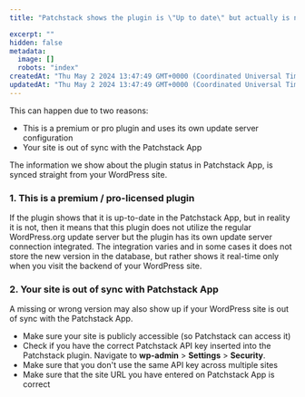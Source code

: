 ```yaml
---
title: "Patchstack shows the plugin is \"Up to date\" but actually is not"

excerpt: ""
hidden: false
metadata: 
  image: []
  robots: "index"
createdAt: "Thu May 2 2024 13:47:49 GMT+0000 (Coordinated Universal Time)"
updatedAt: "Thu May 2 2024 13:47:49 GMT+0000 (Coordinated Universal Time)"
---
```


This can happen due to two reasons:
* This is a premium or pro plugin and uses its own update server configuration
* Your site is out of sync with the Patchstack App

The information we show about the plugin status in Patchstack App, is synced straight from your WordPress site.


### 1. This is a premium / pro-licensed plugin

If the plugin shows that it is up-to-date in the Patchstack App, but in reality it is not, then it means that this plugin does not utilize the regular WordPress.org update server but the plugin has its own update server connection integrated. The integration varies and in some cases it does not store the new version in the database, but rather shows it real-time only when you visit the backend of your WordPress site.


### 2. Your site is out of sync with Patchstack App

A missing or wrong version may also show up if your WordPress site is out of sync with the Patchstack App.

* Make sure your site is publicly accessible (so Patchstack can access it)
* Check if you have the correct Patchstack API key inserted into the Patchstack plugin. 
Navigate to **wp-admin** > **Settings** > **Security**.
* Make sure that you don't use the same API key across multiple sites
* Make sure that the site URL you have entered on Patchstack App is correct